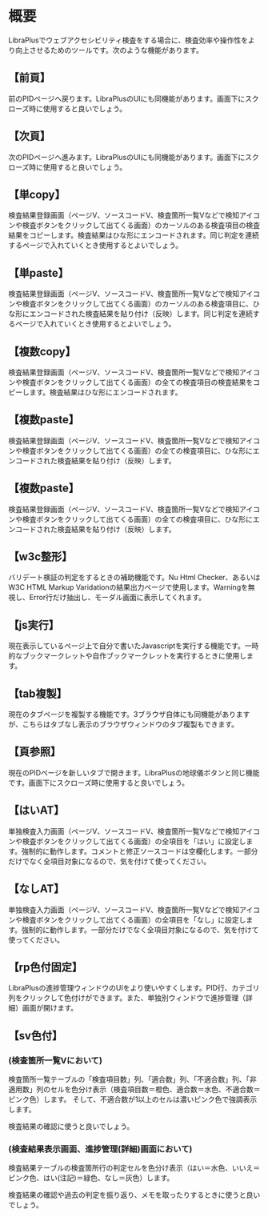 # 概要

LibraPlusでウェブアクセシビリティ検査をする場合に、検査効率や操作性をより向上させるためのツールです。次のような機能があります。

## 【前頁】
前のPIDページへ戻ります。LibraPlusのUIにも同機能があります。画面下にスクローズ時に使用すると良いでしょう。

## 【次頁】
次のPIDページへ進みます。LibraPlusのUIにも同機能があります。画面下にスクローズ時に使用すると良いでしょう。

## 【単copy】
検査結果登録画面（ページV、ソースコードV、検査箇所一覧Vなどで検知アイコンや検査ボタンをクリックして出てくる画面）のカーソルのある検査項目の検査結果をコピーします。検査結果はひな形にエンコードされます。同じ判定を連続するページで入れていくとき使用するとよいでしょう。

## 【単paste】
検査結果登録画面（ページV、ソースコードV、検査箇所一覧Vなどで検知アイコンや検査ボタンをクリックして出てくる画面）のカーソルのある検査項目に、ひな形にエンコードされた検査結果を貼り付け（反映）します。同じ判定を連続するページで入れていくとき使用するとよいでしょう。

## 【複数copy】
検査結果登録画面（ページV、ソースコードV、検査箇所一覧Vなどで検知アイコンや検査ボタンをクリックして出てくる画面）の全ての検査項目の検査結果をコピーします。検査結果はひな形にエンコードされます。

## 【複数paste】
検査結果登録画面（ページV、ソースコードV、検査箇所一覧Vなどで検知アイコンや検査ボタンをクリックして出てくる画面）の全ての検査項目に、ひな形にエンコードされた検査結果を貼り付け（反映）します。

## 【複数paste】
検査結果登録画面（ページV、ソースコードV、検査箇所一覧Vなどで検知アイコンや検査ボタンをクリックして出てくる画面）の全ての検査項目に、ひな形にエンコードされた検査結果を貼り付け（反映）します。

## 【w3c整形】
バリデート検証の判定をするときの補助機能です。Nu Html Checker、あるいはW3C HTML Markup Varidationの結果出力ページで使用します。Warningを無視し、Error行だけ抽出し、モーダル画面に表示してくれます。

## 【js実行】
現在表示しているページ上で自分で書いたJavascriptを実行する機能です。一時的なブックマークレットや自作ブックマークレットを実行するときに使用します。

## 【tab複製】
現在のタブページを複製する機能です。3ブラウザ自体にも同機能がありますが、こちらはタブなし表示のブラウザウィンドウのタブ複製もできます。

## 【頁参照】
現在のPIDページを新しいタブで開きます。LibraPlusの地球儀ボタンと同じ機能です。画面下にスクローズ時に使用すると良いでしょう。

## 【はいAT】
単独検査入力画面（ページV、ソースコードV、検査箇所一覧Vなどで検知アイコンや検査ボタンをクリックして出てくる画面）の全項目を「はい」に設定します。強制的に動作します。コメントと修正ソースコードは空欄化します。一部分だけでなく全項目対象になるので、気を付けて使ってください。

## 【なしAT】
単独検査入力画面（ページV、ソースコードV、検査箇所一覧Vなどで検知アイコンや検査ボタンをクリックして出てくる画面）の全項目を「なし」に設定します。強制的に動作します。一部分だけでなく全項目対象になるので、気を付けて使ってください。

## 【rp色付固定】
LibraPlusの進捗管理ウィンドウのUIをより使いやすくします。PID行、カテゴリ列をクリックして色付けができます。また、単独別ウィンドウで進捗管理（詳細）画面が開けます。

## 【sv色付】
### (検査箇所一覧Vにおいて)
検査箇所一覧テーブルの「検査項目数」列、「適合数」列、「不適合数」列、「非適用数」列のセルを色分け表示（検査項目数＝橙色、適合数＝水色、不適合数＝ピンク色）します。
そして、不適合数が1以上のセルは濃いピンク色で強調表示します。

検査結果の確認に使うと良いでしょう。

### (検査結果表示画面、進捗管理(詳細)画面において)
検査結果テーブルの検査箇所行の判定セルを色分け表示（はい＝水色、いいえ＝ピンク色、はい(注記)＝緑色、なし＝灰色）します。

検査結果の確認や過去の判定を振り返り、メモを取ったりするときに使うと良いでしょう。
